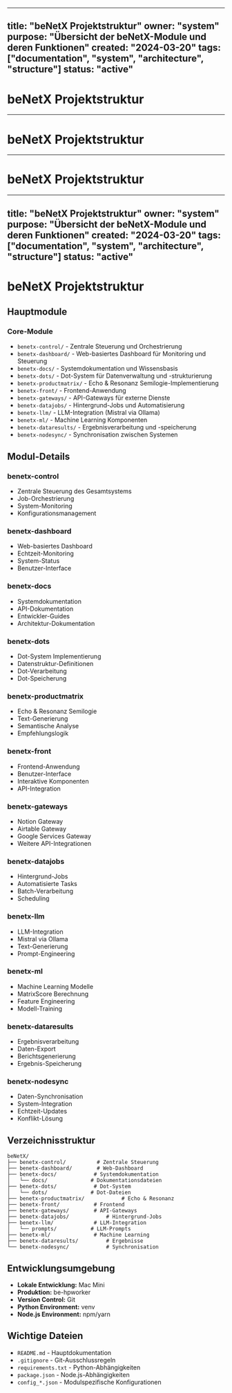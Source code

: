 <!-- SPDX-License-Identifier: LicenseRef-SinnZeit-1.0 -->
<!-- SPDX-FileCopyrightText: 2025 beNetX – Moritz Oliver Benatzky M.A. -->
<!-- SPDX-Comment: An artifact of the NoHouse.DotMesh—born from the synthesis of human vision and machine logic. -->

---
title: "beNetX Projektstruktur"
owner: "system"
purpose: "Übersicht der beNetX-Module und deren Funktionen"
created: "2024-03-20"
tags: ["documentation", "system", "architecture", "structure"]
status: "active"
---

# beNetX Projektstruktur
---

# beNetX Projektstruktur
---

# beNetX Projektstruktur
---
title: "beNetX Projektstruktur"
owner: "system"
purpose: "Übersicht der beNetX-Module und deren Funktionen"
created: "2024-03-20"
tags: ["documentation", "system", "architecture", "structure"]
status: "active"
---

# beNetX Projektstruktur

## Hauptmodule

### Core-Module
- `benetx-control/` - Zentrale Steuerung und Orchestrierung
- `benetx-dashboard/` - Web-basiertes Dashboard für Monitoring und Steuerung
- `benetx-docs/` - Systemdokumentation und Wissensbasis
- `benetx-dots/` - Dot-System für Datenverwaltung und -strukturierung
- `benetx-productmatrix/` - Echo & Resonanz Semilogie-Implementierung
- `benetx-front/` - Frontend-Anwendung
- `benetx-gateways/` - API-Gateways für externe Dienste
- `benetx-datajobs/` - Hintergrund-Jobs und Automatisierung
- `benetx-llm/` - LLM-Integration (Mistral via Ollama)
- `benetx-ml/` - Machine Learning Komponenten
- `benetx-dataresults/` - Ergebnisverarbeitung und -speicherung
- `benetx-nodesync/` - Synchronisation zwischen Systemen

## Modul-Details

### benetx-control
- Zentrale Steuerung des Gesamtsystems
- Job-Orchestrierung
- System-Monitoring
- Konfigurationsmanagement

### benetx-dashboard
- Web-basiertes Dashboard
- Echtzeit-Monitoring
- System-Status
- Benutzer-Interface

### benetx-docs
- Systemdokumentation
- API-Dokumentation
- Entwickler-Guides
- Architektur-Dokumentation

### benetx-dots
- Dot-System Implementierung
- Datenstruktur-Definitionen
- Dot-Verarbeitung
- Dot-Speicherung

### benetx-productmatrix
- Echo & Resonanz Semilogie
- Text-Generierung
- Semantische Analyse
- Empfehlungslogik

### benetx-front
- Frontend-Anwendung
- Benutzer-Interface
- Interaktive Komponenten
- API-Integration

### benetx-gateways
- Notion Gateway
- Airtable Gateway
- Google Services Gateway
- Weitere API-Integrationen

### benetx-datajobs
- Hintergrund-Jobs
- Automatisierte Tasks
- Batch-Verarbeitung
- Scheduling

### benetx-llm
- LLM-Integration
- Mistral via Ollama
- Text-Generierung
- Prompt-Engineering

### benetx-ml
- Machine Learning Modelle
- MatrixScore Berechnung
- Feature Engineering
- Modell-Training

### benetx-dataresults
- Ergebnisverarbeitung
- Daten-Export
- Berichtsgenerierung
- Ergebnis-Speicherung

### benetx-nodesync
- Daten-Synchronisation
- System-Integration
- Echtzeit-Updates
- Konflikt-Lösung

## Verzeichnisstruktur

```
beNetX/
├── benetx-control/          # Zentrale Steuerung
├── benetx-dashboard/        # Web-Dashboard
├── benetx-docs/            # Systemdokumentation
│   └── docs/              # Dokumentationsdateien
├── benetx-dots/            # Dot-System
│   └── dots/              # Dot-Dateien
├── benetx-productmatrix/            # Echo & Resonanz
├── benetx-front/           # Frontend
├── benetx-gateways/        # API-Gateways
├── benetx-datajobs/            # Hintergrund-Jobs
├── benetx-llm/             # LLM-Integration
│   └── prompts/           # LLM-Prompts
├── benetx-ml/              # Machine Learning
├── benetx-dataresults/         # Ergebnisse
└── benetx-nodesync/            # Synchronisation
```

## Entwicklungsumgebung

- **Lokale Entwicklung:** Mac Mini
- **Produktion:** be-hpworker
- **Version Control:** Git
- **Python Environment:** venv
- **Node.js Environment:** npm/yarn

## Wichtige Dateien

- `README.md` - Hauptdokumentation
- `.gitignore` - Git-Ausschlussregeln
- `requirements.txt` - Python-Abhängigkeiten
- `package.json` - Node.js-Abhängigkeiten
- `config_*.json` - Modulspezifische Konfigurationen 